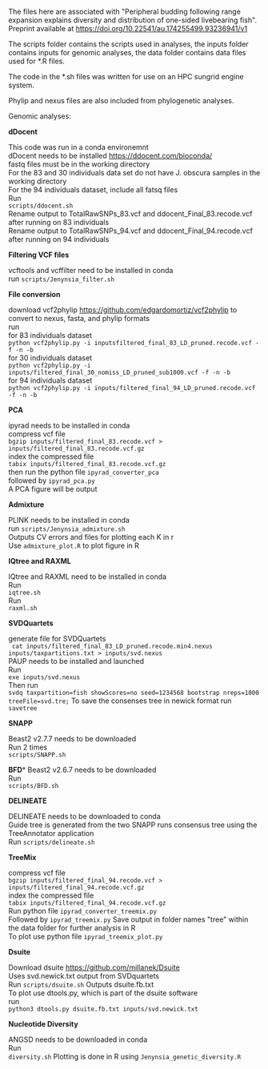The files here are associated with "Peripheral budding following range expansion explains diversity and distribution of one-sided livebearing fish". Preprint available at https://doi.org/10.22541/au.174255499.93236941/v1

The scripts folder contains the scripts used in analyses, the inputs folder contains inputs for genomic analyses, the data folder contains data files used for *.R files.

The code in the *.sh files was written for use on an HPC sungrid engine system.

Phylip and nexus files are also included from phylogenetic analyses.

Genomic analyses:

**dDocent**

This code was run in a conda environemnt \
dDocent needs to be installed  https://ddocent.com/bioconda/ \
fastq files must be in the working directory \
For the 83 and 30 individuals data set do not have J. obscura samples in the working directory \
For the 94 individuals dataset, include all fatsq files \
Run \
```scripts/ddocent.sh``` \
Rename output to TotalRawSNPs_83.vcf and ddocent_Final_83.recode.vcf after running on 83 individuals \
Rename output to TotalRawSNPs_94.vcf and ddocent_Final_94.recode.vcf after running on 94 individuals 

**Filtering VCF files**

vcftools and vcffilter need to be installed in conda \
run ```scripts/Jenynsia_filter.sh```


**File conversion**

download vcf2phylip https://github.com/edgardomortiz/vcf2phylip to convert to nexus, fasta, and phylip formats\
run \
for 83 individuals dataset \
```python vcf2phylip.py -i inputsfiltered_final_83_LD_pruned.recode.vcf -f -n -b```\
for 30 individuals dataset \
```python vcf2phylip.py -i inputs/filtered_final_30_nomiss_LD_pruned_sub1000.vcf -f -n -b```\
for 94 individuals dataset \
```python vcf2phylip.py -i inputs/filtered_final_94_LD_pruned.recode.vcf -f -n -b```

**PCA**

ipyrad needs to be installed in conda \
compress vcf file \
```bgzip inputs/filtered_final_83.recode.vcf > inputs/filtered_final_83.recode.vcf.gz``` \
index the compressed file \
```tabix inputs/filtered_final_83.recode.vcf.gz``` \
then run the python file ```ipyrad_converter_pca``` \
followed by ```ipyrad_pca.py```\
A PCA figure will be output

**Admixture**

PLINK needs to be installed in conda \
run ```scripts/Jenynsia_admixture.sh``` \
Outputs CV errors and files for plotting each K in r \
Use ```admixture_plot.R``` to plot figure in R 

**IQtree and RAXML**

IQtree and RAXML need to be installed in conda\
Run\
```iqtree.sh``` \
Run\
```raxml.sh``` 

**SVDQuartets**

generate file for SVDQuartets \
``` cat inputs/filtered_final_83_LD_pruned.recode.min4.nexus inputs/taxpartitions.txt > inputs/svd.nexus```\
PAUP needs to be installed and launched \
Run \
```exe inputs/svd.nexus``` \
Then run \
```svdq taxpartition=fish showScores=no seed=1234568 bootstrap nreps=1000 treeFile=svd.tre;```
To save the consenses tree in newick format run \
```savetree```

**SNAPP**

Beast2 v2.7.7 needs to be downloaded \
Run 2 times\
```scripts/SNAPP.sh``` 

**BFD***
Beast2 v2.6.7 needs to be downloaded \
Run\
```scripts/BFD.sh``` 

**DELINEATE**

DELINEATE needs to be downloaded to conda\
Guide tree is generated from the two SNAPP runs consensus tree using the TreeAnnotator application\
Run ```scripts/delineate.sh```

**TreeMix**

compress vcf file \
```bgzip inputs/filtered_final_94.recode.vcf > inputs/filtered_final_94.recode.vcf.gz``` \
index the compressed file \
```tabix inputs/filtered_final_94.recode.vcf.gz``` \
Run python file ```ipyrad_converter_treemix.py``` \
Followed by ```ipyrad_treemix.py```
Save output in folder names "tree" within the data folder for further analysis in R\
To plot use python file ```ipyrad_treemix_plot.py```

**Dsuite**

Download dsuite https://github.com/millanek/Dsuite \
Uses svd.newick.txt output from SVDquartets \
Run ```scripts/dsuite.sh```
Outputs dsuite.fb.txt \
To plot use dtools.py, which is part of the dsuite software\
run\
```python3 dtools.py dsuite.fb.txt inputs/svd.newick.txt```

**Nucleotide Diversity**

ANGSD needs to be downloaded in conda \
Run \
```diversity.sh```
Plotting is done in R using ```Jenynsia_genetic_diversity.R```














